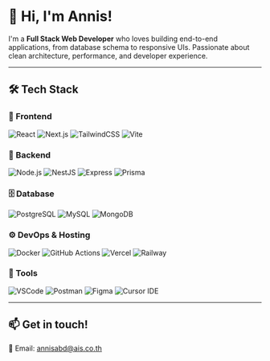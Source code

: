 # 👋 Hi, I'm Annis!

I'm a **Full Stack Web Developer** who loves building end-to-end applications, from database schema to responsive UIs. Passionate about clean architecture, performance, and developer experience.

---

## 🛠 Tech Stack

### 🚀 Frontend
![React](https://img.shields.io/badge/React-20232A?style=flat&logo=react)
![Next.js](https://img.shields.io/badge/Next.js-000000?style=flat&logo=nextdotjs)
![TailwindCSS](https://img.shields.io/badge/TailwindCSS-06B6D4?style=flat&logo=tailwindcss)
![Vite](https://img.shields.io/badge/Vite-646CFF?style=flat&logo=vite)

### 🧠 Backend
![Node.js](https://img.shields.io/badge/Node.js-339933?style=flat&logo=nodedotjs)
![NestJS](https://img.shields.io/badge/NestJS-E0234E?style=flat&logo=nestjs)
![Express](https://img.shields.io/badge/Express-000000?style=flat&logo=express)
![Prisma](https://img.shields.io/badge/Prisma-2D3748?style=flat&logo=prisma)

### 🗄️ Database
![PostgreSQL](https://img.shields.io/badge/PostgreSQL-4169E1?style=flat&logo=postgresql)
![MySQL](https://img.shields.io/badge/MySQL-4479A1?style=flat&logo=mysql)
![MongoDB](https://img.shields.io/badge/MongoDB-47A248?style=flat&logo=mongodb)

### ⚙️ DevOps & Hosting
![Docker](https://img.shields.io/badge/Docker-2496ED?style=flat&logo=docker)
![GitHub Actions](https://img.shields.io/badge/GitHub_Actions-2088FF?style=flat&logo=githubactions)
![Vercel](https://img.shields.io/badge/Vercel-000000?style=flat&logo=vercel)
![Railway](https://img.shields.io/badge/Railway-000000?style=flat&logo=railway)

### 🧰 Tools
![VSCode](https://img.shields.io/badge/VSCode-007ACC?style=flat&logo=visualstudiocode)
![Postman](https://img.shields.io/badge/Postman-FF6C37?style=flat&logo=postman)
![Figma](https://img.shields.io/badge/Figma-F24E1E?style=flat&logo=figma)
![Cursor IDE](https://img.shields.io/badge/Cursor_IDE-20232A?style=flat&logo=github)

---

## 📫 Get in touch!
📧 Email: [annisabd@ais.co.th](mailto:annisabd@ais.co.th)
